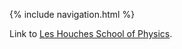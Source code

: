 {% include navigation.html %}

Link to [Les Houches School of Physics](https://www.houches-school-physics.com/en/).

